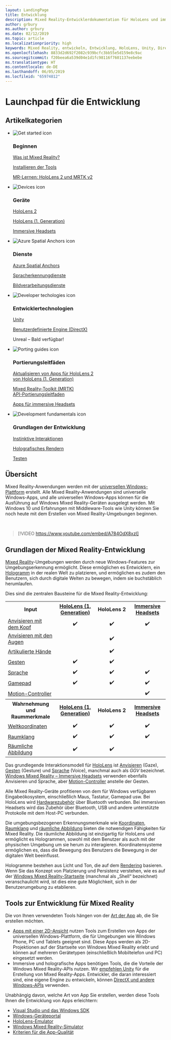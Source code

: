 ```yaml
---
layout: LandingPage
title: Entwicklung
description: Mixed Reality-Entwicklerdokumentation für HoloLens und immersive Headsets.
author: grbury
ms.author: grbury
ms.date: 02/12/2019
ms.topic: article
ms.localizationpriority: high
keywords: Mixed Reality, entwickeln, Entwicklung, HoloLens, Unity, DirectX
ms.openlocfilehash: 8833d2d692f2082c939bcfc3bb55e5d159e8c9ac
ms.sourcegitcommit: f20beea6a539d04e1d1fc98116f7601137eebebe
ms.translationtype: HT
ms.contentlocale: de-DE
ms.lasthandoff: 06/05/2019
ms.locfileid: "65974812"
---
```

# <a name="development-launchpad"></a>Launchpad für die Entwicklung

## <a name="article-categories"></a>Artikelkategorien


<ul class="panelContent cardsF">
    <li>
        <div class="cardSize">
            <div class="cardPadding">
                <div class="card">
                    <div class="cardImageOuter">
                        <div class="cardImage">
                            <img src="images/GetStartedIcon.png" alt="Get started icon">
                        </div>
                    </div>
                    <div class="cardText">
                        <h3>Beginnen</h3>
                        <p>
                            <a href="mixed-reality.md">Was ist Mixed Reality?</a>
                        </p>
                        <p>
                            <a href="install-the-tools.md">Installieren der Tools</a>
                        </p>
                        <p>
                            <a href="mrlearning-base-ch1.md">MR-Lernen: HoloLens 2 und MRTK v2</a>
                        </p>
                    </div>
                </div>
            </div>
        </div>
    </li>
        <li>
        <div class="cardSize">
            <div class="cardPadding">
                <div class="card">
                    <div class="cardImageOuter">
                        <div class="cardImage">
                            <img src="images/HoloLens_Icon_120x130.png" alt="Devices icon">
                        </div>
                    </div>
                    <div class="cardText">
                        <h3>Geräte</h3>
                          <p>
                            <a href="https://www.microsoft.com/hololens/hardware" target="_blank">HoloLens 2</a>
                        </p>
                        <p>
                            <a href="hololens-hardware-details.md">HoloLens (1. Generation)</a>
                        </p>
                        <p>
                            <a href="immersive-headset-hardware-details.md">Immersive Headsets</a>
                        </p>
                    </div>
                </div>
            </div>
        </div>
    </li>
    <li>
        <div class="cardSize">
            <div class="cardPadding">
                <div class="card">
                    <div class="cardImageOuter">
                        <div class="cardImage">
                            <img src="images/AzureSpatialAnchors_Icon_120x130.png" alt="Azure Spatial Anchors icon">
                        </div>
                    </div>
                    <div class="cardText">
                        <h3>Dienste</h3>
                        <p>
                            <a href="https://docs.microsoft.com/azure/spatial-anchors" target="_blank">Azure Spatial Anchors</a>
                        </p>
                        <p>
                            <a href="https://docs.microsoft.com/azure/cognitive-services/speech-service/" target="_blank">Spracherkennungdienste</a>
                        </p>
                        <p>
                            <a href="https://docs.microsoft.com/azure/cognitive-services/computer-vision/" target="_blank">Bildverarbeitungsdienste</a>
                        </p>
                    </div>
                </div>
            </div>
        </div>
    </li>
    <li>
        <div class="cardSize">
            <div class="cardPadding">
                <div class="card">
                    <div class="cardImageOuter">
                        <div class="cardImage">
                            <img src="images/Unity_Icon_120x130.png" alt="Developer techologies icon">
                        </div>
                    </div>
                    <div class="cardText">
                        <h3>Entwicklertechnologien</h3>
                        <p>
                            <a href="unity-development-overview.md">Unity</a>
                        </p>
                        <p>
                            <a href="directx-development-overview.md">Benutzerdefinierte Engine (DirectX)</a>
                        </p>
                        <p>
Unreal – Bald verfügbar!
                        </p>                
                    </div>
                </div>
            </div>
        </div>
    </li>
    <li>
        <div class="cardSize">
            <div class="cardPadding">
                <div class="card">
                    <div class="cardImageOuter">
                        <div class="cardImage">
                            <img src="images/PortingGuides-icon_120x130.png" alt="Porting guides icon">
                        </div>
                    </div>
                    <div class="cardText">
                        <h3>Portierungsleitfäden</h3>
                        <p>
                            <a href="mrtk-porting-guide.md">Aktualisieren von Apps für HoloLens 2<br>von HoloLens (1. Generation)</a>
                        </p>
                        <p>
                            <a href="https://microsoft.github.io/MixedRealityToolkit-Unity/Documentation/HTKToMRTKPortingGuide.html">Mixed Reality-Toolkit (MRTK)<br>API-Portierungsleitfaden</a>
                        </p>
                        <p>
                            <a href="porting-guides.md">Apps für immersive Headsets</a>
                        </p>
                    </div>
                </div>
            </div>
        </div>
    </li>
    <li>
        <div class="cardSize">
            <div class="cardPadding">
                <div class="card">
                    <div class="cardImageOuter">
                        <div class="cardImage">
                            <img src="images/App_patterns_Icon_120x130.png" alt="Development fundamentals icon">
                        </div>
                    </div>
                    <div class="cardText">
                        <h3>Grundlagen der Entwicklung</h3>
                        <p>
                            <a href="Interaction-fundamentals.md">Instinktive Interaktionen</a>
                        </p>
                        <p>
                            <a href="rendering.md">Holografisches Rendern</a>
                        </p>
                         <p>
                            <a href="testing-your-app-on-hololens.md">Testen</a>
                        </p>                    
                    </div>
                </div>
            </div>
        </div>
    </li>    
</ul>

## <a name="overview"></a>Übersicht

Mixed Reality-Anwendungen werden mit der [universellen Windows-Plattform](https://dev.windows.com/getstarted) erstellt. Alle Mixed Reality-Anwendungen sind universelle Windows-Apps, und alle universellen Windows-Apps können für die Ausführung auf Windows Mixed Reality-Geräten ausgelegt werden. Mit Windows 10 und Erfahrungen mit Middleware-Tools wie Unity können Sie noch heute mit dem Erstellen von Mixed Reality-Umgebungen beginnen.

<br>

>[!VIDEO https://www.youtube.com/embed/A784OdX8xzI]

## <a name="basics-of-mixed-reality-development"></a>Grundlagen der Mixed Reality-Entwicklung

[Mixed Reality](mixed-reality.md)-Umgebungen werden durch neue Windows-Features zur Umgebungserkennung ermöglicht. Diese ermöglichen es Entwicklern, ein [Hologramm](hologram.md) in der realen Welt zu platzieren, und ermöglichen es zudem den Benutzern, sich durch digitale Welten zu bewegen, indem sie buchstäblich herumlaufen. 

Dies sind die zentralen Bausteine für die Mixed Reality-Entwicklung:

<table>
<tr>
<th style="width:175px">Input</th><th style="width:125px; text-align: center;"><a href="hololens-hardware-details.md">HoloLens (1. Generation)</a></th><th style="width:125px; text-align: center;">HoloLens 2</a></th><th style="width:125px; text-align: center;"> <a href="immersive-headset-hardware-details.md">Immersive Headsets</a></th>
</tr><tr>
<td> <a href="gaze.md">Anvisieren mit dem Kopf</a></td><td style="text-align: center;">✔️</td><td style="text-align: center;">✔️</td><td style="text-align: center;">✔️</td>
</tr><tr>
<td> <a href="gaze.md">Anvisieren mit den Augen</a></td><td></td><td style="text-align: center;">✔️</td><td></td>
</tr><tr>
 <td> <a href="gestures.md">Artikulierte Hände</a></td><td></td><td style="text-align: center;">✔️</td><td></td>
</tr><tr>
<td> <a href="gestures.md">Gesten</a></td><td style="text-align: center;">✔️</td><td style="text-align: center;">✔️</td><td></td>
</tr><tr>
<td> <a href="voice-input.md">Sprache</a></td><td style="text-align: center;">✔️</td><td style="text-align: center;">✔️</td><td style="text-align: center;">✔️</td>
</tr><tr>
<td> <a href="hardware-accessories.md">Gamepad</a></td><td style="text-align: center;">✔️</td><td style="text-align: center;">✔️</td><td style="text-align: center;">✔️</td>
</tr><tr>
<td> <a href="motion-controllers.md">Motion-Controller</a></td><td></td><td></td><td style="text-align: center;">✔️</td>
</tr><tr>
<th style="width:175px">Wahrnehmung und Raummerkmale</th><th style="width:125px; text-align: center;"><a href="hololens-hardware-details.md">HoloLens (1. Generation)</a></th><th style="width:125px; text-align: center;">HoloLens 2</a></th><th style="width:125px; text-align: center;"> <a href="immersive-headset-hardware-details.md">Immersive Headsets</a></th>
</tr><tr>
<td> <a href="coordinate-systems.md">Weltkoordinaten</a></td><td style="text-align: center;">✔️</td><td style="text-align: center;">✔️</td><td style="text-align: center;">✔️</td>
</tr><tr>
<td> <a href="spatial-sound.md">Raumklang</a></td><td style="text-align: center;">✔️</td><td style="text-align: center;">✔️</td><td style="text-align: center;">✔️</td>
</tr><tr>
<td> <a href="spatial-mapping.md">Räumliche Abbildung</a></td><td style="text-align: center;">✔️</td><td style="text-align: center;">✔️</td><td></td>
</tr>
</table>



Das grundlegende Interaktionsmodell für [HoloLens](hololens-hardware-details.md) ist [Anvisieren](gaze.md) (Gaze), [Gesten](gestures.md) (Gesture) und [Sprache](voice-input.md) (Voice), manchmal auch als *GGV* bezeichnet. [Windows Mixed Reality – Immersive Headsets](immersive-headset-hardware-details.md) verwenden ebenfalls Anvisieren und Sprache, aber [Motion-Controller](motion-controllers.md) anstelle der Gesten.

Alle Mixed Reality-Geräte profitieren von dem für Windows verfügbaren Eingabeökosystem, einschließlich Maus, Tastatur, Gamepad usw. Bei HoloLens wird [Hardwarezubehör](hardware-accessories.md) über Bluetooth verbunden. Bei immersiven Headsets wird das Zubehör über Bluetooth, USB und andere unterstützte Protokolle mit dem Host-PC verbunden.

Die umgebungsbezogenen Erkennungsmerkmale wie [Koordinaten](coordinate-systems.md), [Raumklang](spatial-sound.md) und [räumliche Abbildung](spatial-mapping.md) bieten die notwendigen Fähigkeiten für Mixed Reality. Die räumliche Abbildung ist einzigartig für HoloLens und ermöglicht es Hologrammen, sowohl mit dem Benutzer als auch mit der physischen Umgebung um sie herum zu interagieren. Koordinatensysteme ermöglichen es, dass die Bewegung des Benutzers die Bewegung in der digitalen Welt beeinflusst.

Hologramme bestehen aus Licht und Ton, die auf dem [Rendering](rendering.md) basieren. Wenn Sie das Konzept von Platzierung und Persistenz verstehen, wie es auf der [Windows Mixed Reality-Startseite](navigating-the-windows-mixed-reality-home.md) (manchmal als „Shell“ bezeichnet) veranschaulicht wird, ist dies eine gute Möglichkeit, sich in der Benutzerumgebung zu etablieren.

## <a name="tools-for-developing-for-mixed-reality"></a>Tools zur Entwicklung für Mixed Reality

Die von Ihnen verwendeten Tools hängen von der [Art der App](app-views.md) ab, die Sie erstellen möchten.
* [Apps mit einer 2D-Ansicht](building-2d-apps.md) nutzen Tools zum Erstellen von Apps der universellen Windows-Plattform, die für Umgebungen wie Windows Phone, PC und Tablets geeignet sind. Diese Apps werden als 2D-Projektionen auf der Startseite von Windows Mixed Reality erlebt und können auf mehreren Gerätetypen (einschließlich Mobiltelefon und PC) eingesetzt werden.
* Immersive und holografische Apps benötigen Tools, die die Vorteile der Windows Mixed Reality-APIs nutzen. Wir [empfehlen Unity](unity-development-overview.md) für die Erstellung von Mixed Reality-Apps. Entwickler, die daran interessiert sind, eine eigene Engine zu entwickeln, können [ DirectX und andere Windows-APIs](directx-development-overview.md) verwenden.

Unabhängig davon, welche Art von App Sie erstellen, werden diese Tools Ihnen die Entwicklung von Apps erleichtern:
* [Visual Studio und das Windows SDK](using-visual-studio.md)
* [Windows-Geräteportal](using-the-windows-device-portal.md)
* [HoloLens-Emulator](using-the-hololens-emulator.md)
* [Windows Mixed Reality-Simulator](using-the-windows-mixed-reality-simulator.md)
* [Kriterien für die App-Qualität](app-quality-criteria.md)

